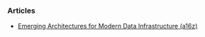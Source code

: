 ### Articles
- [Emerging Architectures for Modern Data Infrastructure (a16z)](https://a16z.com/2020/10/15/the-emerging-architectures-for-modern-data-infrastructure/)
